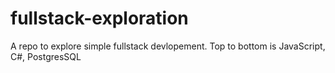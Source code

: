 # fullstack-exploration
A repo to explore simple fullstack devlopement. Top to bottom is JavaScript, C#, PostgresSQL
